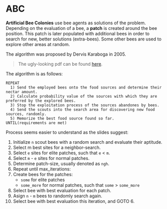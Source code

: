 # ABC

**Artificial Bee Colonies** use bee agents as solutions of the problem.
Depending on the evaluation of a bee, a **patch** is created around the bee position.
This patch is later populated with additional bees in order to search for new, better solutions (extra-bees).
Some other bees are used to explore other areas at random.

The algorithm was proposed by Dervis Karaboga in 2005.

> The ugly-looking pdf can be found [here][abc].

The algorithm is as follows:


    REPEAT
      1) Send the employed bees onto the food sources and determine their nectar amount.
      2) Calculate probability value of the sources with which they are preferred by the explored bees.
      3) Stop the exploitation process of the sources abandones by bees.
      4) Send the scouts into the search area for discovering new food sources, randomly.
      5) Memorize the best food source found so far.
    UNTIL(requirements are met)

Process seems easier to understand as the slides suggest:

1. Initialize `n` scout bees with a random search and evaluate their aptitude.
2. Select m best sites for a neighbor-search.
3. Select `e` sites for elite patches, such that `e` < `m`.
4. Select `m` - `e` sites for normal patches.
5. Determine patch-size, usually denoted as `ngh`.
6. Repeat until max_iterations:
7. Create bees for the patches:
    - `some` for elite patches
    - `some_more` for normal patches, such that `some` > `some_more`
8. Select bee with best evaluation for each patch.
9. Asign `n` - `m` bees to randomly search again.
10. Select bee with best evaluation this iteration, and GOTO 6.

[abc]: http://www-lia.deis.unibo.it/Courses/SistInt/articoli/bee-colony1.pdf